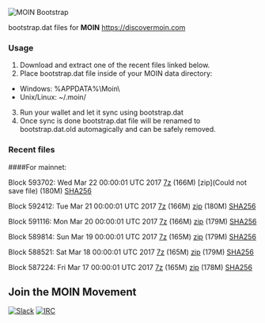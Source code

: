 ![MOIN Bootstrap](https://i.imgur.com/KjM1jMp.jpg)

bootstrap.dat files for **MOIN** https://discovermoin.com

### Usage

1. Download and extract one of the recent files linked below.
2. Place bootstrap.dat file inside of your MOIN data directory:
 - Windows: %APPDATA%\Moin\
 - Unix/Linux: ~/.moin/
3. Run your wallet and let it sync using bootstrap.dat
4. Once sync is done bootstrap.dat file will be renamed to bootstrap.dat.old automagically and can be safely removed.


### Recent files

####For mainnet:

Block 593702: Wed Mar 22 00:00:01 UTC 2017 [7z](https://transfer.sh/ldM8o/bootstrap.dat.20170322.7z) (166M) [zip](Could not save file) (180M) [SHA256](https://transfer.sh/yMxff/sha256.txt)

Block 592412: Tue Mar 21 00:00:01 UTC 2017 [7z](https://transfer.sh/ya1lz/bootstrap.dat.20170321.7z) (166M) [zip](https://transfer.sh/3GXDr/bootstrap.dat.20170321.zip) (180M) [SHA256](https://transfer.sh/13kubZ/sha256.txt)

Block 591116: Mon Mar 20 00:00:01 UTC 2017 [7z](https://transfer.sh/1rf51/bootstrap.dat.20170320.7z) (166M) [zip](https://transfer.sh/fBfj6/bootstrap.dat.20170320.zip) (179M) [SHA256](https://transfer.sh/lnAbX/sha256.txt)

Block 589814: Sun Mar 19 00:00:01 UTC 2017 [7z](https://transfer.sh/oUmSv/bootstrap.dat.20170319.7z) (165M) [zip](https://transfer.sh/TpUxp/bootstrap.dat.20170319.zip) (179M) [SHA256](https://transfer.sh/xOGKm/sha256.txt)

Block 588521: Sat Mar 18 00:00:01 UTC 2017 [7z](https://transfer.sh/106kKS/bootstrap.dat.20170318.7z) (165M) [zip](https://transfer.sh/SEVQ5/bootstrap.dat.20170318.zip) (179M) [SHA256](https://transfer.sh/aUGyp/sha256.txt)

Block 587224: Fri Mar 17 00:00:01 UTC 2017 [7z](https://transfer.sh/LLzhs/bootstrap.dat.20170317.7z) (165M) [zip](https://transfer.sh/14yhYN/bootstrap.dat.20170317.zip) (178M) [SHA256](https://transfer.sh/f6dsZ/sha256.txt)

## Join the MOIN Movement

[![Slack](https://i.imgur.com/Xy0IEJN.png)](https://discovermoin.herokuapp.com)
[![IRC](http://i.imgur.com/amUnKGQ.png)](https://kiwiirc.com/client/irc.freenode.net/#moin-crypto)
